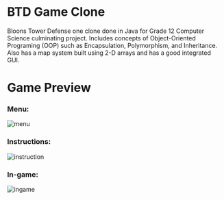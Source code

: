 # BTD Game Clone

Bloons Tower Defense one clone done in Java for Grade 12 Computer Science culminating project. Includes concepts of Object-Oriented Programing (OOP) such as Encapsulation, Polymorphism, and Inheritance. Also has a map system built using 2-D arrays and has a good integrated GUI.

# Game Preview

### Menu:

![menu](https://user-images.githubusercontent.com/98196770/167235352-8427d358-0f57-4150-b696-0494a22f8ea6.PNG)

### Instructions:

![instruction](https://user-images.githubusercontent.com/98196770/167235353-3ff1970a-aeab-45d7-b679-e5d17ac8b85c.PNG)

### In-game:

![ingame](https://user-images.githubusercontent.com/98196770/167235359-9883cd5f-09f0-4c65-b1c3-251699e9bc63.PNG)



